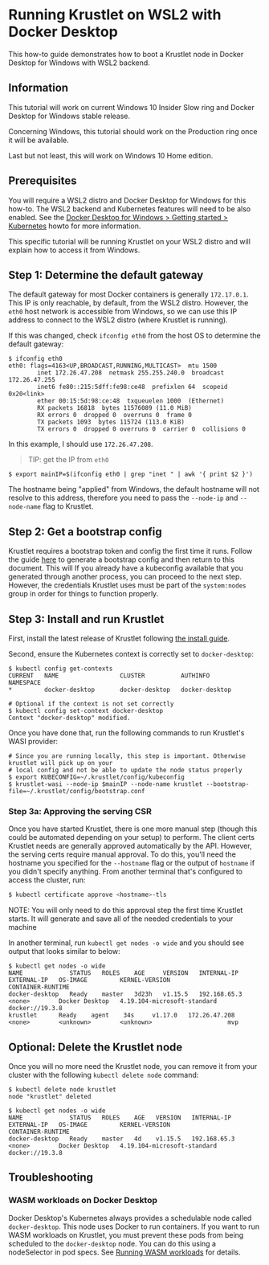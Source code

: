# Running Krustlet on WSL2 with Docker Desktop

This how-to guide demonstrates how to boot a Krustlet node in Docker Desktop for Windows with WSL2
backend.

## Information

This tutorial will work on current Windows 10 Insider Slow ring and Docker Desktop for Windows
stable release.

Concerning Windows, this tutorial should work on the Production ring once it will be available.

Last but not least, this will work on Windows 10 Home edition.

## Prerequisites

You will require a WSL2 distro and Docker Desktop for Windows for this how-to. The WSL2 backend and
Kubernetes features will need to be also enabled. See the [Docker Desktop for Windows > Getting
started > Kubernetes](https://docs.docker.com/docker-for-windows/#kubernetes) howto for more
information.

This specific tutorial will be running Krustlet on your WSL2 distro and will explain how to access
it from Windows.

## Step 1: Determine the default gateway

The default gateway for most Docker containers is generally `172.17.0.1`. This IP is only reachable,
by default, from the WSL2 distro. However, the `eth0` host network is accessible from Windows, so we
can use this IP address to connect to the WSL2 distro (where Krustlet is running).

If this was changed, check `ifconfig eth0` from the host OS to determine the default gateway:

```console
$ ifconfig eth0
eth0: flags=4163<UP,BROADCAST,RUNNING,MULTICAST>  mtu 1500
        inet 172.26.47.208  netmask 255.255.240.0  broadcast 172.26.47.255
        inet6 fe80::215:5dff:fe98:ce48  prefixlen 64  scopeid 0x20<link>
        ether 00:15:5d:98:ce:48  txqueuelen 1000  (Ethernet)
        RX packets 16818  bytes 11576089 (11.0 MiB)
        RX errors 0  dropped 0  overruns 0  frame 0
        TX packets 1093  bytes 115724 (113.0 KiB)
        TX errors 0  dropped 0 overruns 0  carrier 0  collisions 0
```

In this example, I should use `172.26.47.208`.

> TIP: get the IP from `eth0`

```shell
$ export mainIP=$(ifconfig eth0 | grep "inet " | awk '{ print $2 }')
```

The hostname being "applied" from Windows, the default hostname will not resolve to this address,
therefore you need to pass the `--node-ip` and `--node-name` flag to Krustlet.

## Step 2: Get a bootstrap config

Krustlet requires a bootstrap token and config the first time it runs. Follow the guide
[here](bootstrapping.md) to generate a bootstrap config and then return to this document. This will
If you already have a kubeconfig available that you generated through another process, you can
proceed to the next step. However, the credentials Krustlet uses must be part of the `system:nodes`
group in order for things to function properly.

## Step 3: Install and run Krustlet

First, install the latest release of Krustlet following [the install guide](../intro/install.md).

Second, ensure the Kubernetes context is correctly set to `docker-desktop`:

```shell
$ kubectl config get-contexts
CURRENT   NAME                 CLUSTER          AUTHINFO         NAMESPACE
*         docker-desktop       docker-desktop   docker-desktop

# Optional if the context is not set correctly
$ kubectl config set-context docker-desktop
Context "docker-desktop" modified.
```

Once you have done that, run the following commands to run Krustlet's WASI provider:

```shell
# Since you are running locally, this step is important. Otherwise krustlet will pick up on your
# local config and not be able to update the node status properly
$ export KUBECONFIG=~/.krustlet/config/kubeconfig
$ krustlet-wasi --node-ip $mainIP --node-name krustlet --bootstrap-file=~/.krustlet/config/bootstrap.conf
```

### Step 3a: Approving the serving CSR

Once you have started Krustlet, there is one more manual step (though this could be automated
depending on your setup) to perform. The client certs Krustlet needs are generally approved
automatically by the API. However, the serving certs require manual approval. To do this, you'll
need the hostname you specified for the `--hostname` flag or the output of `hostname` if you didn't
specify anything. From another terminal that's configured to access the cluster, run:

```bash
$ kubectl certificate approve <hostname>-tls
```

NOTE: You will only need to do this approval step the first time Krustlet starts. It will generate
and save all of the needed credentials to your machine

In another terminal, run `kubectl get nodes -o wide` and you should see output that looks similar to
below:

```
$ kubectl get nodes -o wide
NAME             STATUS   ROLES    AGE     VERSION   INTERNAL-IP     EXTERNAL-IP   OS-IMAGE         KERNEL-VERSION                CONTAINER-RUNTIME
docker-desktop   Ready    master   3d23h   v1.15.5   192.168.65.3    <none>        Docker Desktop   4.19.104-microsoft-standard   docker://19.3.8
krustlet      Ready    agent    34s     v1.17.0   172.26.47.208   <none>        <unknown>        <unknown>                     mvp
```

## Optional: Delete the Krustlet node
Once you will no more need the Krustlet node, you can remove it from your cluster with the following
`kubectl delete node` command:

```shell
$ kubectl delete node krustlet
node "krustlet" deleted

$ kubectl get nodes -o wide
NAME             STATUS   ROLES    AGE   VERSION   INTERNAL-IP    EXTERNAL-IP   OS-IMAGE         KERNEL-VERSION                CONTAINER-RUNTIME
docker-desktop   Ready    master   4d    v1.15.5   192.168.65.3   <none>        Docker Desktop   4.19.104-microsoft-standard   docker://19.3.8
```

## Troubleshooting

### WASM workloads on Docker Desktop

Docker Desktop's Kubernetes always provides a schedulable node called
`docker-desktop`. This node uses Docker to run containers. If you want
to run WASM workloads on Krustlet, you must prevent these pods from being
scheduled to the `docker-desktop` node. You can do this using a nodeSelector
in pod specs. See [Running WASM workloads](../howto/wasm.md) for details.
